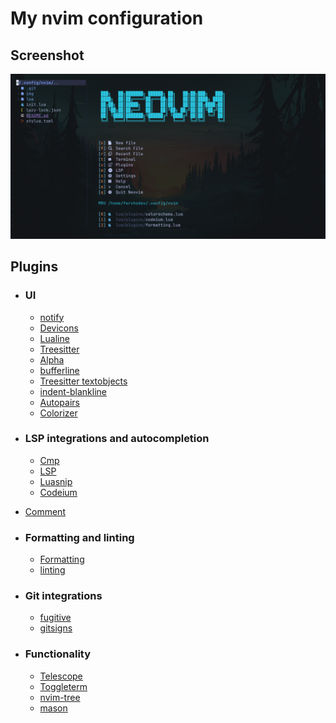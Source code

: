 # My nvim configuration

## Screenshot

![config de nvim](./img/neovim.png)

## Plugins

- ### UI

  - [notify](https://github.com/rcarriga/nvim-notify)
  - [Devicons](https://github.com/nvim-tree/nvim-web-devicons)
  - [Lualine](https://github.com/nvim-lualine/lualine.nvim)
  - [Treesitter](https://github.com/nvim-treesitter/nvim-treesitter)
  - [Alpha](https://goolord/alpha-nvim)
  - [bufferline](https://github.com/akinsho/bufferline.nvim)
  - [Treesitter textobjects](https://github.com/nvim-treesitter/nvim-treesitter-textobjects)
  - [indent-blankline](https://github.com/lukas-reineke/indent-blankline.nvim)
  - [Autopairs](https://github.com/windwp/nvim-autopairs)
  - [Colorizer](https://github.com/norcalli/nvim-colorizer.lua)

- ### LSP integrations and autocompletion

  - [Cmp](https://github.com/hrsh7th/nvim-cmp)
  - [LSP](https://github.com/neovim/nvim-lspconfig)
  - [Luasnip](https://github.com/L3MON4D3/LuaSnip)
  - [Codeium](https://github.com/Exafunction/codeium.vim)

- [Comment](https://github.com/numToStr/Comment.nvim)

- ### Formatting and linting

  - [Formatting](https://github.com/stevearc/conform.nvim)
  - [linting](https://github.com/mfussenegger/nvim-lint)

- ### Git integrations

  - [fugitive](https://github.com/tpope/vim-fugitive)
  - [gitsigns](https://github.com/lewis6991/gitsigns.nvim)

- ### Functionality

  - [Telescope](https://github.com/nvim-telescope/telescope.nvim)
  - [Toggleterm](https://github.com/akinsho/toggleterm.nvim)
  - [nvim-tree](https://github.com/nvim-tree/nvim-tree.lua)
  - [mason](https://github.com/williamboman/mason.nvim)
